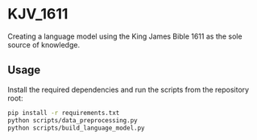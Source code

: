 # KJV_1611
Creating a language model using the King James Bible 1611 as the sole source of knowledge.

## Usage

Install the required dependencies and run the scripts from the repository root:

```bash
pip install -r requirements.txt
python scripts/data_preprocessing.py
python scripts/build_language_model.py

